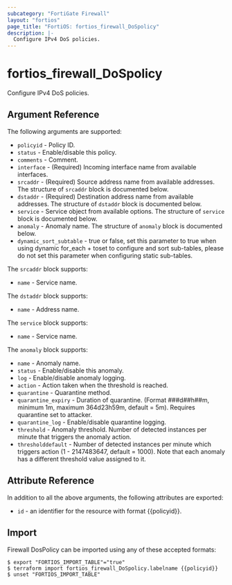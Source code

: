 ```yaml
---
subcategory: "FortiGate Firewall"
layout: "fortios"
page_title: "FortiOS: fortios_firewall_DoSpolicy"
description: |-
  Configure IPv4 DoS policies.
---
```


# fortios_firewall_DoSpolicy
Configure IPv4 DoS policies.

## Argument Reference


The following arguments are supported:

* `policyid` - Policy ID.
* `status` - Enable/disable this policy.
* `comments` - Comment.
* `interface` - (Required) Incoming interface name from available interfaces.
* `srcaddr` - (Required) Source address name from available addresses. The structure of `srcaddr` block is documented below.
* `dstaddr` - (Required) Destination address name from available addresses. The structure of `dstaddr` block is documented below.
* `service` - Service object from available options. The structure of `service` block is documented below.
* `anomaly` - Anomaly name. The structure of `anomaly` block is documented below.
* `dynamic_sort_subtable` - true or false, set this parameter to true when using dynamic for_each + toset to configure and sort sub-tables, please do not set this parameter when configuring static sub-tables.

The `srcaddr` block supports:

* `name` - Service name.

The `dstaddr` block supports:

* `name` - Address name.

The `service` block supports:

* `name` - Service name.

The `anomaly` block supports:

* `name` - Anomaly name.
* `status` - Enable/disable this anomaly.
* `log` - Enable/disable anomaly logging.
* `action` - Action taken when the threshold is reached.
* `quarantine` - Quarantine method.
* `quarantine_expiry` - Duration of quarantine. (Format ###d##h##m, minimum 1m, maximum 364d23h59m, default = 5m). Requires quarantine set to attacker.
* `quarantine_log` - Enable/disable quarantine logging.
* `threshold` - Anomaly threshold. Number of detected instances per minute that triggers the anomaly action.
* `thresholddefault` - Number of detected instances per minute which triggers action (1 - 2147483647, default = 1000). Note that each anomaly has a different threshold value assigned to it.


## Attribute Reference

In addition to all the above arguments, the following attributes are exported:
* `id` - an identifier for the resource with format {{policyid}}.

## Import

Firewall DosPolicy can be imported using any of these accepted formats:
```
$ export "FORTIOS_IMPORT_TABLE"="true"
$ terraform import fortios_firewall_DoSpolicy.labelname {{policyid}}
$ unset "FORTIOS_IMPORT_TABLE"
```
